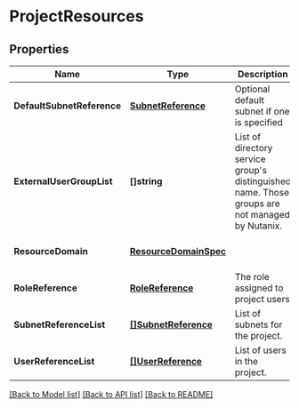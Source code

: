 # ProjectResources

## Properties
Name | Type | Description | Notes
------------ | ------------- | ------------- | -------------
**DefaultSubnetReference** | [**SubnetReference**](subnet_reference.md) | Optional default subnet if one is specified | [optional] [default to null]
**ExternalUserGroupList** | **[]string** | List of directory service group&#39;s distinguished name. Those groups are not managed by Nutanix.  | [optional] [default to null]
**ResourceDomain** | [**ResourceDomainSpec**](resource_domain_spec.md) |  | [optional] [default to null]
**RoleReference** | [**RoleReference**](role_reference.md) | The role assigned to project users | [default to null]
**SubnetReferenceList** | [**[]SubnetReference**](subnet_reference.md) | List of subnets for the project. | [optional] [default to null]
**UserReferenceList** | [**[]UserReference**](user_reference.md) | List of users in the project. | [optional] [default to null]

[[Back to Model list]](../README.md#documentation-for-models) [[Back to API list]](../README.md#documentation-for-api-endpoints) [[Back to README]](../README.md)


